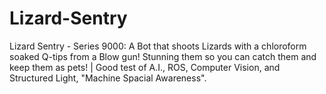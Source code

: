 # Lizard-Sentry
Lizard Sentry - Series 9000: A Bot that shoots Lizards with a chloroform soaked Q-tips from a Blow gun! Stunning them so you can catch them and keep them as pets! | Good test of A.I., ROS, Computer Vision, and Structured Light, "Machine Spacial Awareness".
